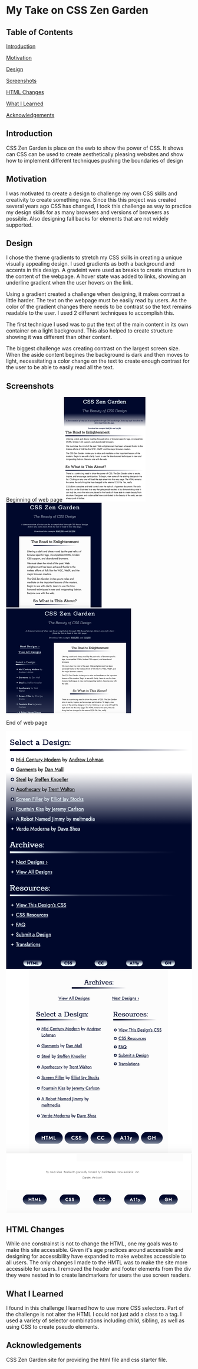 # My Take on CSS Zen Garden

## Table of Contents
[Introduction](#Introduction)

[Motivation](#Motivation)

[Design](#Design)

[Screenshots](#Screenshots)

[HTML Changes](#HTML-Changes)

[What I Learned](#What-I-Learned)

[Acknowledgements](#Acknowledgements)

## Introduction

CSS Zen Garden is place on the ewb to show the power of CSS. It shows can CSS can be used to create aesthetically pleasing websites and show how to implement different techniques pushing the boundaries of design 

## Motivation

I was motivated to create a design to challenge my own CSS skills and creativity to create something new. Since this this project was created several years ago CSS has changed, I took this challenge as way to practice my design skills for as many browsers and versions of browsers as possible. Also designing fall backs for elements that are not widely supported.

## Design

I chose the theme gradients to stretch my CSS skills in creating a unique visually appealing design. I used gradients as both a background and accents in this design. A gradeint were used as breaks to create structure in the content of the webpage. A hover state was added to links, showing an underline gradient when the user hovers on the link. 

Using a gradient created a challenge when designing, it makes contrast a little harder. The text on the webpage must be easily read by users. As the color of the gradient changes there needs to be contrast so the text remains readable to the user. I used 2 different techniques to accomplish this. 

The first technique I used was to put the text of the main content in its own container on a light background. This also helped to create structure showing it was different than other content.

The biggest challenge was creating contrast on the largest screen size. When the aside content begines the background is dark and then moves to light, necessitating a color change on the text to create enough contrast for the user to be able to easily read all the text. 

## Screenshots

Beginning of web page
![My Image](images/beg_sm.png) ![My Image](images/beg_med.png) ![My Image](images/beg_lrg.png)

End of web page

![My Image](images/bottom_sm.png) ![My Image](images/bottom_med.png) ![My Image](images/bottom_lrg.png)



## HTML Changes

While one constrainst is not to change the HTML, one my goals was to make this site accessible. Given it's age practices around accessible and designing for accessibility have expanded to make websites accessible to all users. The only changes I made to the HMTL was to make the site more accessible for users. I removed the header and footer elements from the div they were nested in to create landmarkers for users the use screen readers.

## What I Learned
I found in this challenge I learned how to use more CSS selectors. Part of the challenge is not alter the HTML I could not just add a class to a tag. I used a variety of selector combinations including child, sibling, as well as using CSS to create pseudo elements.

## Acknowledgements
CSS Zen Garden site for providing the html file and css starter file.